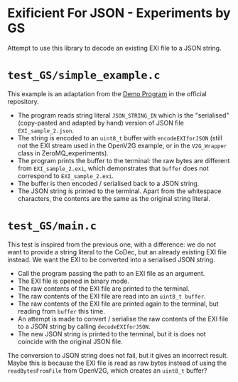# Exificient For JSON - Experiments by GS

Attempt to use this library to decode an existing EXI file to a JSON string.

# `test_GS/simple_example.c`

This example is an adaptation from the [Demo Program](https://github.com/GammaSigma1234/exificient-for-json.c#demo-program) in the official repository.

- The program reads string literal `JSON_STRING_IN` which is the "serialised" (copy-pasted and adapted by hand) version of JSON file `EXI_sample_2.json`.
- The string is encoded to an `uint8_t` buffer with `encodeEXIforJSON` (still not the EXI stream used in the OpenV2G example, or in the `V2G_Wrapper` class in ZeroMQ_experiments).
- The program prints the buffer to the terminal: the raw bytes are different from `EXI_sample_2.exi`, which demonstrates that `buffer` does not correspond to `EXI_sample_2.exi`.
- The buffer is then encoded / serialised back to a JSON string.
- The JSON string is printed to the terminal. Apart from the whitespace characters, the contents are the same as the original string literal.

# `test_GS/main.c`

This test is inspired from the previous one, with a difference: we do not want to provide a string literal to the CoDec, but an already existing EXI file instead. We want the EXI to be converted into a serialised JSON string.

- Call the program passing the path to an EXI file as an argument.
- The EXI file is opened in binary mode.
- The raw contents of the EXI file are printed to the terminal.
- The raw contents of the EXI file are read into an `uint8_t buffer`.
- The raw contents of the EXI file are printed again to the terminal, but reading from `buffer` this time.
- An attempt is made to convert / serialise the raw contents of the EXI file to a JSON string by calling `decodeEXIforJSON`.
- The new JSON string is printed to the terminal, but it is does not coincide with the original JSON file.

The conversion to JSON string does not fail, but it gives an incorrect result. Maybe this is because the EXI file is read as raw bytes instead of using the `readBytesFromFile` from OpenV2G, which creates an `uint8_t` buffer?